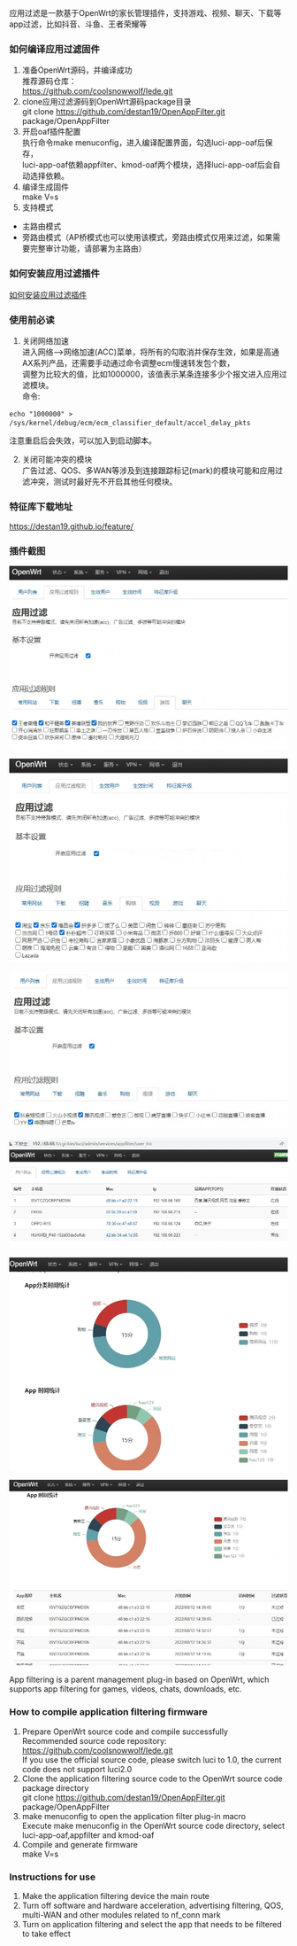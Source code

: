 

应用过滤是一款基于OpenWrt的家长管理插件，支持游戏、视频、聊天、下载等app过滤，比如抖音、斗鱼、王者荣耀等


### 如何编译应用过滤固件
1. 准备OpenWrt源码，并编译成功  
   推荐源码仓库：  
   https://github.com/coolsnowwolf/lede.git  
2. clone应用过滤源码到OpenWrt源码package目录  
git clone https://github.com/destan19/OpenAppFilter.git package/OpenAppFilter  
3. 开启oaf插件配置  
执行命令make menuconfig，进入编译配置界面，勾选luci-app-oaf后保存，  
luci-app-oaf依赖appfilter、kmod-oaf两个模块，选择luci-app-oaf后会自动选择依赖。  
4. 编译生成固件  
    make V=s   
5. 支持模式
- 主路由模式
- 旁路由模式（AP桥模式也可以使用该模式，旁路由模式仅用来过滤，如果需要完整审计功能，请部署为主路由）

### 如何安装应用过滤插件
[如何安装应用过滤插件](https://github.com/destan19/OpenAppFilter/wiki/%E5%A6%82%E4%BD%95%E5%AE%89%E8%A3%85%E5%BA%94%E7%94%A8%E8%BF%87%E6%BB%A4%E6%8F%92%E4%BB%B6)   

### 使用前必读
  1. 关闭网络加速  
  进入网络-->网络加速(ACC)菜单，将所有的勾取消并保存生效，如果是高通AX系列产品，还需要手动通过命令调整ecm慢速转发包个数，  
  调整为比较大的值，比如1000000，该值表示某条连接多少个报文进入应用过滤模块。  
  命令:  
  ```
  echo "1000000" > /sys/kernel/debug/ecm/ecm_classifier_default/accel_delay_pkts  
  ```
  注意重启后会失效，可以加入到启动脚本。  
  
  2. 关闭可能冲突的模块  
  广告过滤、QOS、多WAN等涉及到连接跟踪标记(mark)的模块可能和应用过滤冲突，测试时最好先不开启其他任何模块。  
 
### 特征库下载地址
https://destan19.github.io/feature/

### 插件截图
![](https://github.com/destan19/picture/blob/main/oaf1.jpg)

![](https://github.com/destan19/picture/blob/main/oaf2.jpg)

![](https://github.com/destan19/picture/blob/main/oaf3.jpg)

![](https://github.com/destan19/picture/blob/main/oaf4.jpg)

![](https://github.com/destan19/picture/blob/main/oaf5.jpg)

![](https://github.com/destan19/picture/blob/main/oaf6.jpg)

App filtering is a parent management plug-in based on OpenWrt, which supports app filtering for games, videos, chats, downloads, etc.
### How to compile application filtering firmware
1. Prepare OpenWrt source code and compile successfully  
    Recommended source code repository:  
    https://github.com/coolsnowwolf/lede.git  
    If you use the official source code, please switch luci to 1.0, the current code does not support luci2.0
2. Clone the application filtering source code to the OpenWrt source code package directory  
git clone https://github.com/destan19/OpenAppFilter.git package/OpenAppFilter  
3. make menuconfig to open the application filter plug-in macro  
     Execute make menuconfig in the OpenWrt source code directory, select luci-app-oaf,appfilter and kmod-oaf 
4. Compile and generate firmware  
     make V=s  
### Instructions for use
1. Make the application filtering device the main route  
2. Turn off software and hardware acceleration, advertising filtering, QOS, multi-WAN and other modules related to nf_conn mark  
3. Turn on application filtering and select the app that needs to be filtered to take effect  

